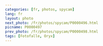 ```yaml
---
categories: [fr, photos, spycam]
lang: fr
layout: photo
next_photo: /fr/photos/spycam/P0000496.html
picname: P0000497
prev_photo: /fr/photos/spycam/P0000498.html
tags: [Fotofalle, Oryx]
---
```

